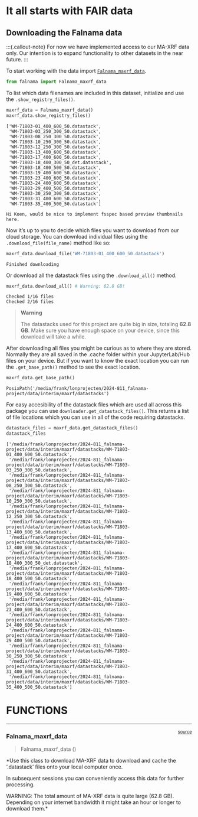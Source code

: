 # It all starts with FAIR data


<!-- WARNING: THIS FILE WAS AUTOGENERATED! DO NOT EDIT! -->

## Downloading the Falnama data

:::(.callout-note} For now we have implemented access to our MA-XRF data
only. Our intention is to expand functionality to other datasets in the
near future. :::

To start working with the data import
[`Falnama_maxrf_data`](https://fligt.github.io/falnama-dev/functions/it-all-starts-with-fair-data.html#falnama_maxrf_data).

``` python
from falnama import Falnama_maxrf_data
```

To list which data filenames are included in this dataset, initialize
and use the `.show_registry_files()`.

``` python
maxrf_data = Falnama_maxrf_data()
maxrf_data.show_registry_files()
```

    ['WM-71803-01_400_600_50.datastack',
     'WM-71803-03_250_300_50.datastack',
     'WM-71803-08_250_300_50.datastack',
     'WM-71803-10_250_300_50.datastack',
     'WM-71803-12_250_300_50.datastack',
     'WM-71803-13_400_600_50.datastack',
     'WM-71803-17_400_600_50.datastack',
     'WM-71803-18_400_300_50_det.datastack',
     'WM-71803-18_400_500_50.datastack',
     'WM-71803-19_400_600_50.datastack',
     'WM-71803-23_400_600_50.datastack',
     'WM-71803-24_400_600_50.datastack',
     'WM-71803-29_400_500_50.datastack',
     'WM-71803-30_250_300_50.datastack',
     'WM-71803-31_400_600_50.datastack',
     'WM-71803-35_400_500_50.datastack']

`Hi Koen, would be nice to implement fsspec based preview thumbnails here.`

Now it’s up to you to decide which files you want to download from our
cloud storage. You can download individual files using the
`.download_file(file_name)` method like so:

``` python
maxrf_data.download_file('WM-71803-01_400_600_50.datastack')
```

    Finished downloading

Or download all the datastack files using the `.download_all()` method.

``` python
maxrf_data.download_all() # Warning: 62.8 GB!
```

    Checked 1/16 files
    Checked 2/16 files

<div>

> **Warning**
>
> The datastacks used for this project are quite big in size, totaling
> **62.8 GB**. Make sure you have enough space on your device, since
> this download will take a while.

</div>

After downloading all files you might be curious as to where they are
stored. Normally they are all saved in the .cache folder within your
JupyterLab/Hub files on your device. But if you want to know the exact
location you can run the `.get_base_path()` method to see the exact
location.

``` python
maxrf_data.get_base_path()
```

    PosixPath('/media/frank/lonprojecten/2024-811_falnama-project/data/interim/maxrf/datastacks')

For easy accesibility of the datastack files which are used all across
this package you can use `downloader.get_datastack_files()`. This
returns a list of file locations which you can use in all of the code
requiring datastacks.

``` python
datastack_files = maxrf_data.get_datastack_files()
datastack_files
```

    ['/media/frank/lonprojecten/2024-811_falnama-project/data/interim/maxrf/datastacks/WM-71803-01_400_600_50.datastack',
     '/media/frank/lonprojecten/2024-811_falnama-project/data/interim/maxrf/datastacks/WM-71803-03_250_300_50.datastack',
     '/media/frank/lonprojecten/2024-811_falnama-project/data/interim/maxrf/datastacks/WM-71803-08_250_300_50.datastack',
     '/media/frank/lonprojecten/2024-811_falnama-project/data/interim/maxrf/datastacks/WM-71803-10_250_300_50.datastack',
     '/media/frank/lonprojecten/2024-811_falnama-project/data/interim/maxrf/datastacks/WM-71803-12_250_300_50.datastack',
     '/media/frank/lonprojecten/2024-811_falnama-project/data/interim/maxrf/datastacks/WM-71803-13_400_600_50.datastack',
     '/media/frank/lonprojecten/2024-811_falnama-project/data/interim/maxrf/datastacks/WM-71803-17_400_600_50.datastack',
     '/media/frank/lonprojecten/2024-811_falnama-project/data/interim/maxrf/datastacks/WM-71803-18_400_300_50_det.datastack',
     '/media/frank/lonprojecten/2024-811_falnama-project/data/interim/maxrf/datastacks/WM-71803-18_400_500_50.datastack',
     '/media/frank/lonprojecten/2024-811_falnama-project/data/interim/maxrf/datastacks/WM-71803-19_400_600_50.datastack',
     '/media/frank/lonprojecten/2024-811_falnama-project/data/interim/maxrf/datastacks/WM-71803-23_400_600_50.datastack',
     '/media/frank/lonprojecten/2024-811_falnama-project/data/interim/maxrf/datastacks/WM-71803-24_400_600_50.datastack',
     '/media/frank/lonprojecten/2024-811_falnama-project/data/interim/maxrf/datastacks/WM-71803-29_400_500_50.datastack',
     '/media/frank/lonprojecten/2024-811_falnama-project/data/interim/maxrf/datastacks/WM-71803-30_250_300_50.datastack',
     '/media/frank/lonprojecten/2024-811_falnama-project/data/interim/maxrf/datastacks/WM-71803-31_400_600_50.datastack',
     '/media/frank/lonprojecten/2024-811_falnama-project/data/interim/maxrf/datastacks/WM-71803-35_400_500_50.datastack']

# FUNCTIONS

------------------------------------------------------------------------

<a
href="https://github.com/fligt/falnama-dev/blob/master/falnama/downloader.py#L14"
target="_blank" style="float:right; font-size:smaller">source</a>

### Falnama_maxrf_data

>  Falnama_maxrf_data ()

\*Use this class to download MA-XRF data to download and cache the
‘.datastack’ files onto your local computer once.

In subsequent sessions you can conveniently access this data for further
processing.

WARNING: The total amount of MA-XRF data is quite large (62.8 GB).
Depending on your internet bandwidth it might take an hour or longer to
download them.\*
